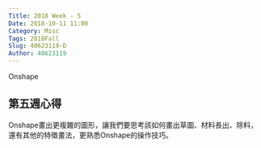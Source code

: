 ```yaml
---
Title: 2018 Week - 5
Date: 2018-10-11 11:00
Category: Misc
Tags: 2018Fall
Slug: 40623119-D
Author: 40623119
---
```


Onshape

<!-- PELICAN_END_SUMMARY -->

第五週心得
----
Onshape畫出更複雜的圖形，讓我們要思考該如何畫出草圖、材料長出、除料，還有其他的特徵畫法，更熟悉Onshape的操作技巧。
